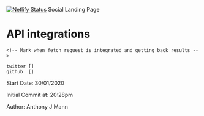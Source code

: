 [![Netlify Status](https://api.netlify.com/api/v1/badges/c3348c3b-90f1-409e-953f-90902289fd81/deploy-status)](https://app.netlify.com/sites/sociallanding/deploys)
Social Landing Page

# API integrations

```
<!-- Mark when fetch request is integrated and getting back results -->

twitter []
github  []

```

Start Date: 30/01/2020

Initial Commit at: 20:28pm

Author: Anthony J Mann
